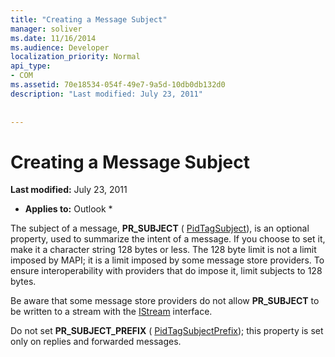 ```yaml
---
title: "Creating a Message Subject"
manager: soliver
ms.date: 11/16/2014
ms.audience: Developer
localization_priority: Normal
api_type:
- COM
ms.assetid: 70e18534-054f-49e7-9a5d-10db0db132d0
description: "Last modified: July 23, 2011"
 
 
---
```


# Creating a Message Subject

 **Last modified:** July 23, 2011 
  
 * **Applies to:** Outlook * 
  
The subject of a message, **PR_SUBJECT** ( [PidTagSubject](pidtagsubject-canonical-property.md)), is an optional property, used to summarize the intent of a message. If you choose to set it, make it a character string 128 bytes or less. The 128 byte limit is not a limit imposed by MAPI; it is a limit imposed by some message store providers. To ensure interoperability with providers that do impose it, limit subjects to 128 bytes. 
  
Be aware that some message store providers do not allow **PR_SUBJECT** to be written to a stream with the [IStream](http://msdn.microsoft.com/en-us/library/aa380034%28VS.85%29.aspx) interface. 
  
Do not set **PR_SUBJECT_PREFIX** ( [PidTagSubjectPrefix](pidtagsubjectprefix-canonical-property.md)); this property is set only on replies and forwarded messages. 
  

